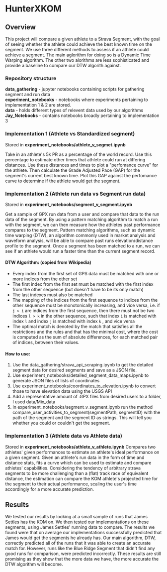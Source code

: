 # HunterXKOM

## Overview

This project will compare a given athlete to a Strava Segment, with the goal of seeing whether the athlete could achieve the best known time on the segment. We use three different methods to assess if an athlete could achieve a segment. The main aglorithm for doing so is a Dynamic Time Warping algorithm. The other two alorithms are less sophisticated and provide a baseline to compare our DTW algorith against.

### Repository structure

**data_gathering** - jupyter notebooks containing scripts for gathering segment and run data  
**experiment_notebooks** - notebooks where experiments pertaining to implementation 1 & 2 are stored.  
**data** - holds different types of relevent data used by our algorithms    
**Jay_Notebooks** - contains notebooks broadly pertaining to implementation 3   

### Implementation 1 (Athlete vs Standardized segment)

Stored in **experiment_notebooks/athlete_v_segmet.ipynb**   

Take in an athlete's 5k PR as a percentage of the world record. Use this percentage to estimate other times that athlete could run at differing distances. Use these distances and times to plot a "perfomance curve" for the athlete. Then calculate the Grade Adjusted Pace (GAP) for the segment's current best known time. Plot this GAP against the perfomance curve to determine if the athlete would get the segment.

### Implementation 2 (Athlete run data vs Segment run data)

Stored in **experiment_notebooks/segment_v_segment.ipynb**  

Get a sample of GPX run data from a user and compare that data to the run data of the segment. By using a pattern matching algorithm to match a run with the segment, we can then measure how the athletes past performance compares to the segment. Pattern matching algorithms, such as dynamic time warping (DTW), an algorithm commonly used in market analysis and waveform analysis, will be able to compare past runs elevation/distance profile to the segment. Once a segment has been matched to a run, we can see if an athlete would run a faster time than the current segment record.

#### DTW Algorithm: (copied from Wikipedia)
* Every index from the first set of GPS data must be matched with one or more indices from the other set
* The first index from the first set must be matched with the first index from the other sequence (but doesn't have to be its only match)
* The last indexes must also be matched
* The mapping of the indices from the first sequence to indices from the
  other sequence must be monotonically increasing, and vice versa, i.e. if
  `j > i` are indices from the first sequence, then there must not be two indices `l > k` in the other sequence, such that index `i` is matched with index `l` and index `j` is matched with index `k` , and vice versa
* The optimal match is denoted by the match that satisfies all the restrictions and the rules and that has the minimal cost, where the cost is computed as the sum of absolute differences, for each matched pair of indices, between their values.
#### How to use:
1. Use the data_gathering/strava_api_scraping.ipynb to get the detailed segment data for desired segments and save as a JSON file.
2. Use experiment_notebooks/detailed_segment_data_maps.ipynb to generate JSON files of lists of coordinates
3. Use experiment_notebooks/coordinates_to_elevation.ipynb to convert those to have elevation data using the USGS API
4. Add a representative amount of .GPX files from desired users to a folder, I used data/Mix_data
5. In experiment_notebooks/segment_v_segment.ipynb run the method compare_user_activities_to_segment(segmentPath, segmentID) with the path of the segment and the segment ID as strings. This will tell you whether you could or couldn't get the segment.

### Implementation 3 (Athlete data vs Athlete data)
Stored in **experiment_notebooks/athlete_v_athlete.ipynb**
Compares two athletes' given performances to estimate an athlete's ideal performance on a given segment.
Given an athlete's run data in the form of time and distance stats, fits a curve which can be used to estimate and compare athletes' capabilities. Considering the tendency of arbitrary strava segments to be more challenging than a (flat) track race of equivalent distance, the estimation can compare the KOM athlete's projected time for the segment to their actual performance, scaling the user's time accordingly for a more accurate prediction.

## Results
We tested our results by looking at a small sample of runs that James Settles has the KOM on. We then tested our implementations on these segments, using James Settles' running data to compare. The results we found were that on average our implementations successfully predicted that James would get the segments he already has. Our main algorithm, DTW, correctly predicted all of the runs that it was able to create an accurate match for. However, runs like the Blue Ridge Segment that didn't find any good runs for comparison, were predicted incorrectly. These results are still promising as they show that the more data we have, the more accurate the DTW algorithm will become.
